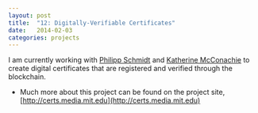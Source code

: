 ```yaml
---
layout: post
title:  "12: Digitally-Verifiable Certificates"
date:   2014-02-03
categories: projects
---
```


I am currently working with [Philipp Schmidt](https://twitter.com/schmidtphi) and [Katherine McConachie](https://twitter.com/kamcconachie) to create digital certificates that are registered and verified through the blockchain.

* Much more about this project can be found on the project site, [http://certs.media.mit.edu](http://certs.media.mit.edu)
